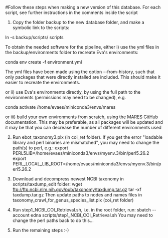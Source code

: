 #Follow these steps when making a new version of this database. For each script, see further instructions in the comments inside the script

1. Copy the folder backup to the new database folder, and make a symbolic link to the scripts:

ln -s backup/scripts/ scripts

To obtain the needed software for the pipeline, either i) use the yml files in the backup/environments folder to recreate Eva's environments:

conda env create -f environment.yml

The yml files have been made using the option --from-history, such that only packages that were directly installed are included. This should make it easier to recreate the environments.

or ii) use Eva's environments directly, by using the full path to the environments (permissions may need to be changed), e.g.

conda activate /home/evaes/miniconda3/envs/mares

or iii) build your own environments from scratch, using the MARES GitHub documentation. This may be preferable, as all packages will be updated and it may be that you can decrease the number of different environments used

2. Run ebot_taxonomy3.plx (in coi_ret folder). If you get the error "loadable library and perl binaries are mismatched", you may need to change the path(s) to perl, e.g.:
export PERL5LIB=/home/evaes/miniconda3/envs/myenv.3/bin/perl5.26.2
export PERL_LOCAL_LIB_ROOT=/home/evaes/miniconda3/envs/myenv.3/bin/perl5.26.2

3. Download and decompress newest NCBI taxonomy in scripts/taxdump_edit folder:
wget ftp://ftp.ncbi.nlm.nih.gov/pub/taxonomy/taxdump.tar.gz
tar -xf taxdump.tar.gz
Then update paths to nodes and names files in taxonomy_crawl_for_genus_species_list.plx (coi_ret folder)

4. Run step1_NCBI_COI_Retrieval.sh, i.e. in the root folder, run:
sbatch --account edna scripts/step1_NCBI_COI_Retrieval.sh
You may need to change the perl paths back to do this...

5. Run the remaining steps :-)